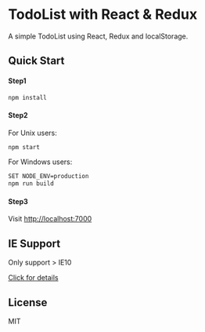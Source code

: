 # TodoList with React & Redux

A simple TodoList using React, Redux and localStorage.

## Quick Start

#### Step1

```sh
npm install
```

#### Step2

For Unix users:
```sh
npm start
```

For Windows users:
```sh
SET NODE_ENV=production
npm run build
```

#### Step3
Visit [http://localhost:7000](http://localhost:7000)

## IE Support
Only support > IE10

[Click for details](http://caniuse.com/#search=flexbox)

## License

MIT

